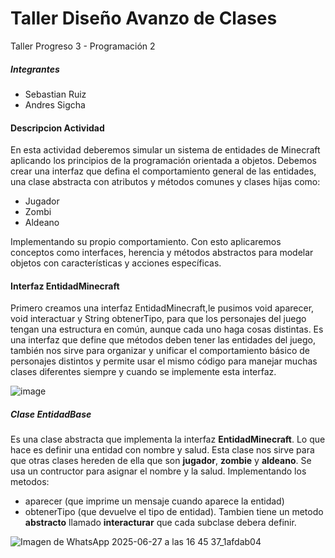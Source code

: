 # Taller Diseño Avanzo de Clases
Taller Progreso 3 - Programación 2 
##### Integrantes 
- Sebastian Ruiz 
- Andres Sigcha

#### Descripcion Actividad
En esta actividad deberemos simular un sistema de entidades de Minecraft aplicando los principios de la programación orientada a objetos. Debemos crear una interfaz que defina el comportamiento general de las entidades, una clase abstracta con atributos y métodos comunes y clases hijas como: 
- Jugador 
- Zombi
- Aldeano

Implementando su propio comportamiento. Con esto aplicaremos conceptos como interfaces, herencia y métodos abstractos para modelar objetos con características y acciones específicas.

#### Interfaz EntidadMinecraft

Primero creamos una interfaz EntidadMinecraft,le pusimos void aparecer, void interactuar y String obtenerTipo, para que los personajes del juego tengan una estructura en común, aunque cada uno haga cosas distintas.
Es una interfaz que define que métodos deben tener las entidades del juego, también nos sirve para organizar y unificar el comportamiento básico de personajes distintos y permite usar el mismo código para manejar muchas clases diferentes siempre y cuando se implemente esta interfaz.

![image](https://github.com/user-attachments/assets/348d4c4e-36a9-404c-bb53-e637a3f2a131)

##### Clase EntidadBase
Es una clase abstracta que implementa la interfaz **EntidadMinecraft**. Lo que hace es definir una entidad con nombre y salud. 
Esta clase nos sirve para que otras clases hereden de ella que son **jugador**, **zombie** y **aldeano**. Se usa un contructor para asignar el nombre y la salud. Implementando los metodos:
- aparecer (que imprime un mensaje cuando aparece la entidad)
- obtenerTipo (que devuelve el tipo de entidad).
Tambien tiene un metodo **abstracto** llamado **interacturar** que cada subclase debera definir.

![Imagen de WhatsApp 2025-06-27 a las 16 45 37_1afdab04](https://github.com/user-attachments/assets/1f166358-d64a-4111-884f-21dc26b143fc)
